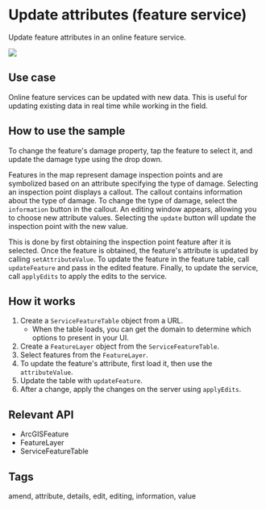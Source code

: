 # Update attributes (feature service)

Update feature attributes in an online feature service.

![](screenshot.png)

## Use case

Online feature services can be updated with new data. This is useful for updating existing data in real time while working in the field.

## How to use the sample

To change the feature's damage property, tap the feature to select it, and update the damage type using the drop down.

Features in the map represent damage inspection points and are symbolized based on an attribute specifying the type of damage. Selecting an inspection point displays a callout. The callout contains information about the type of damage. To change the type of damage, select the `information` button in the callout. An editing window appears, allowing you to choose new attribute values. Selecting the `update` button will update the inspection point with the new value.

This is done by first obtaining the inspection point feature after it is selected. Once the feature is obtained, the feature's attribute is updated by calling `setAttributeValue`. To update the feature in the feature table, call `updateFeature` and pass in the edited feature. Finally, to update the service, call `applyEdits` to apply the edits to the service.

## How it works

1. Create a `ServiceFeatureTable` object from a URL.
    * When the table loads, you can get the domain to determine which options to present in your UI.
2. Create a `FeatureLayer` object from the `ServiceFeatureTable`.
3. Select features from the `FeatureLayer`.
4. To update the feature's attribute, first load it, then use the `attributeValue`.
5. Update the table with `updateFeature`.
6. After a change, apply the changes on the server using `applyEdits`.

## Relevant API

* ArcGISFeature
* FeatureLayer
* ServiceFeatureTable

## Tags

amend, attribute, details, edit, editing, information, value
